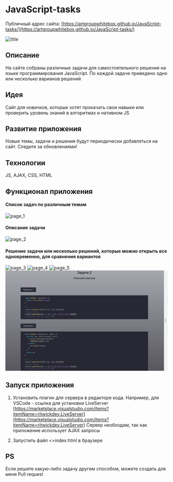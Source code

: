# JavaScript-tasks

Публичный адрес сайта: [https://artgroupwhitebox.github.io/JavaScript-tasks/](https://artgroupwhitebox.github.io/JavaScript-tasks/)

![title](screenshotsReadme/js_t_title.jpg)

## Описание
На сайте собраны различные задачи для самостоятельного решения на языке программирования JavaScript. 
По каждой задаче приведено одно или несколько варианов решений 

## Идея
Сайт для новичков, которые хотят прокачать свои навыки или проверить уровень знаний в алгоритмах и нативном JS

## Развитие приложения
Новые темы, задачи и решения будут периодически добавляться на сайт.
Следите за обновлениями!

## Технологии
JS, AJAX, CSS, HTML

## Функционал приложения

#### Список задач по различным темам
![page_1](screenshotsReadme/js_t_page_1.jpg)

#### Описание задачи
![page_2](screenshotsReadme/js_t_page_2.jpg)

#### Решение задачи или несколько решений, которые можно открыть все одновременно, для сравнения вариантов
![page_3](screenshotsReadme/js_t_page_3.jpg)
![page_4](screenshotsReadme/js_t_page_4.jpg)
![page_5](screenshotsReadme/js_t_page_5.jpg)
![page_5](screenshotsReadme/js_t_page_6.jpg)

## Запуск приложения

1. Установить плагин для сервера в редакторе кода. Например, для VSCode - ссылка для установки LiveServer
    [https://marketplace.visualstudio.com/items?itemName=ritwickdey.LiveServer](https://marketplace.visualstudio.com/items?itemName=ritwickdey.LiveServer)
    Сервер необходим, так как приложение использует AJAX запросы

2. Запустить файл <>index.html в браузере

## PS

Если решите какую-либо задачу другим способом, можете создать для меня Pull request
